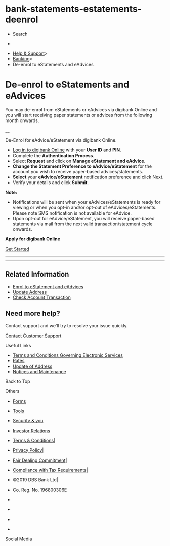 # bank-statements-estatements-deenrol

[](https://www.dbs.com.sg)

  * Search 

  * 


[](https://www.dbs.com.sg/personal/default.page) [](https://www.dbs.com.sg/personal/support/bank-statements-estatements-deenrol.html)

  * [Help & Support](https://www.dbs.com.sg/personal/support/home.html)>
  * [Banking](https://www.dbs.com.sg/personal/support/banking-product.html)>
  * De-enrol to eStatements and eAdvices



# De-enrol to eStatements and eAdvices

You may de-enrol from eStatements or eAdvices via digibank Online and you will start receiving paper statements or advices from the following month onwards.

__

  


De-Enrol for eAdvice/eStatement via digibank Online.

  * [Log in to digibank Online](https://internet-banking.dbs.com.sg/) with your **User ID** and **PIN**.
  * Complete the **Authentication Process**.
  * Select **Request** and click on **Manage eStatement and eAdvice**.
  * **Change the Statement Preference to eAdvice/eStatement** for the account you wish to receive paper-based advices/statements.
  * **Select** your **eAdvice/eStatement** notification preference and click Next. 
  * Verify your details and click **Submit**.

**Note:**

  * Notifications will be sent when your eAdvices/eStatements is ready for viewing or when you opt-in and/or opt-out of eAdvices/eStatements.   
Please note SMS notification is not available for eAdvice.
  * Upon opt-out for eAdvice/eStatement, you will receive paper-based statements via mail from the next valid transaction/statement cycle onwards.



**Apply for digibank Online**

[Get Started](https://internet-banking.dbs.com.sg/ibAPL/Welcome)

* * *

* * *

## Related Information

  * [Enrol to eStatement and eAdvices](https://www.dbs.com.sg/personal/support/bank-statements-estatements-enrol.html)
  * [Update Address](https://www.dbs.com.sg/personal/support/general-profile-update-address.html)
  * [Check Account Transaction](https://www.dbs.com.sg/personal/support/bank-deposit-accounts-account-transactions.html)



## Need more help?

Contact support and we'll try to resolve your issue quickly.

[Contact Customer Support](https://www.dbs.com.sg/personal/contact-us.page)

Useful Links

  * [Terms and Conditions Governing Electronic Services](https://www.dbs.com.sg/personal/deposits/terms-conditions-electronic-services.page)
  * [Rates](https://www.dbs.com.sg/personal/rates-online/default.page)
  * [Update of Address](https://www.dbs.com.sg/personal/deposits/update-address.page)
  * [Notices and Maintenance](https://www.dbs.com.sg/personal/deposits/maintenance-schedule.page)



Back to Top

Others

  * [Forms](https://www.dbs.com.sg/personal/forms/default.page)
  * [Tools](https://www.dbs.com.sg/personal/calculators/default.page)
  * [Security & you](https://www.dbs.com.sg/personal/deposits/security-and-you/default.page)
  * [Investor Relations](https://www.dbs.com/investor/default.page)



  * [Terms & Conditions](https://www.dbs.com/terms/default.page)|
  * [Privacy Policy](https://www.dbs.com/privacy/default.page)|
  * [Fair Dealing Commitment](https://www.dbs.com/fairdealing/default.page)|
  * [Compliance with Tax Requirements](https://www.dbs.com.sg/personal/compliance-tax-requirements/index.html)|
  * ©2019 DBS Bank Ltd|
  * Co. Reg. No. 196800306E



  * [](https://www.facebook.com/dbs.sg)
  * [](https://twitter.com/dbsbank)
  * [](https://www.linkedin.com/company/dbs-bank)
  * [](https://www.youtube.com/dbs)



Social Media

